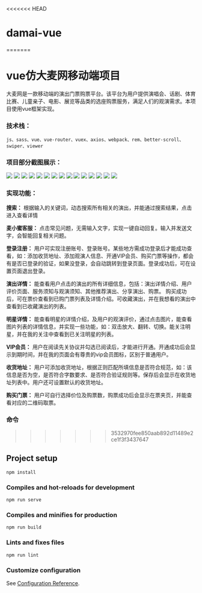 <<<<<<< HEAD
# damai-vue
=======
# vue仿大麦网移动端项目
大麦网是一款移动端的演出门票购票平台。该平台为用户提供演唱会、话剧、体育比赛、儿童亲子、电影、展览等品类的选座购票服务，满足人们的观演需求。本项目使用vue框架实现。

### 技术栈：
    js、sass、vue、vue-router、vuex、axios、webpack、rem、better-scroll、swiper、viewer
    
### 项目部分截图展示：
![](https://github.com/TasonIV/damai/blob/master/showImg/01首页.png)
![](https://github.com/TasonIV/damai/blob/master/showImg/02全选-演出.png)
![](https://github.com/TasonIV/damai/blob/master/showImg/02全选-大咖-详情.png)
![](https://github.com/TasonIV/damai/blob/master/showImg/02全选-大咖-详情-图片.png)
![](https://github.com/TasonIV/damai/blob/master/showImg/03发现.png)
![](https://github.com/TasonIV/damai/blob/master/showImg/04票夹-列表.png)
![](https://github.com/TasonIV/damai/blob/master/showImg/04票夹-二维码.png)
![](https://github.com/TasonIV/damai/blob/master/showImg/05我的-已登录.png)
![](https://github.com/TasonIV/damai/blob/master/showImg/06定位.png)
![](https://github.com/TasonIV/damai/blob/master/showImg/07搜索.png)
![](https://github.com/TasonIV/damai/blob/master/showImg/08客服.png)
![](https://github.com/TasonIV/damai/blob/master/showImg/10演出详情.png)
![](https://github.com/TasonIV/damai/blob/master/showImg/10演出详情-评价.png)
![](https://github.com/TasonIV/damai/blob/master/showImg/10演出详情-购票.png)
![](https://github.com/TasonIV/damai/blob/master/showImg/11设置.png)

### 实现功能：

__搜索：__ 根据输入的关键词，动态搜索所有相关的演出，并能通过搜索结果，点击进入查看详情

__麦小蜜客服：__ 点击常见问题，无需输入文字，实现一键自动回复。输入并发送文字，会智能回复相关问题。

__登录注册：__ 用户可实现注册账号、登录账号。某些地方需成功登录后才能成功查看，如：添加收货地址、添加观演人信息、开通VIP会员、购买门票等操作，都会有是否已登录的验证，如果没登录，会自动跳转到登录页面。登录成功后，可在设置页面退出登录。

__演出详情：__ 能查看用户点击的演出的所有详细信息，包括：演出详情介绍、用户评价页面、服务须知与观演须知、其他推荐演出、分享演出、购票。 购买成功后，可在票价查看到已购门票列表及详情介绍。可收藏演出，并在我想看的演出中查看到已收藏演出的列表。

__明星详情：__ 能查看明星的详情介绍，及用户的观演评价，通过点击图片，能查看图片列表的详情信息，并实现一些功能，如：双击放大、翻转、切换。能关注明星，并在我的关注中查看到已关注明星的列表。

__VIP会员：__ 用户在阅读先关协议并勾选已阅读后，才能进行开通。开通成功后会显示到期时间，并在我的页面会有尊贵的vip会员图标，区别于普通用户。

__收货地址：__ 用户可添加收货地址，根据正则匹配所填信息是否符合规范，如：该信息是否为空，是否符合字数要求、是否符合验证规则等。保存后会显示在收货地址列表中。用户还可设置默认的收货地址。

__购买门票：__ 用户可自行选择价位及购票数，购票成功后会显示在票夹页，并能查看对应的二维码取票。


### 命令
>>>>>>> 3532970fee850aab892d11489e2ce1f3f3437647

## Project setup
```
npm install
```

### Compiles and hot-reloads for development
```
npm run serve
```

### Compiles and minifies for production
```
npm run build
```

### Lints and fixes files
```
npm run lint
```

### Customize configuration
See [Configuration Reference](https://cli.vuejs.org/config/).

